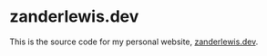 # zanderlewis.dev
This is the source code for my personal website, [zanderlewis.dev](https://zanderlewis.dev).